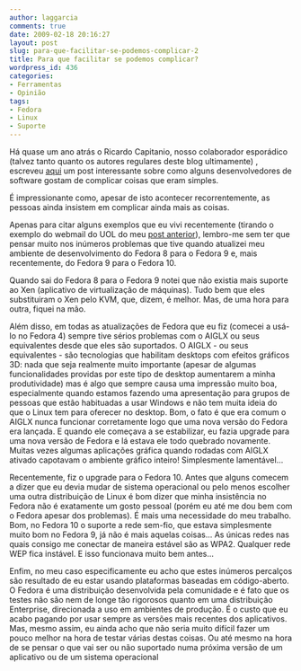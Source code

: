 ```yaml
---
author: laggarcia
comments: true
date: 2009-02-18 20:16:27
layout: post
slug: para-que-facilitar-se-podemos-complicar-2
title: Para que facilitar se podemos complicar?
wordpress_id: 436
categories:
- Ferramentas
- Opinião
tags:
- Fedora
- Linux
- Suporte
---
```


Há quase um ano atrás o Ricardo Capitanio, nosso colaborador esporádico (talvez tanto quanto os autores regulares deste blog ultimamente) , escreveu [aqui](http://log4dev.com/2008/03/05/para-que-facilitar-se-podemos-complicar/) um post interessante sobre como alguns desenvolvedores de software gostam de complicar coisas que eram simples.

É impressionante como, apesar de isto acontecer recorrentemente, as pessoas ainda insistem em complicar ainda mais as coisas.

Apenas para citar alguns exemplos que eu vivi recentemente (tirando o exemplo do webmail do UOL do meu [post anterior](http://log4dev.com/2009/02/13/a-nova-ortografia-e-o-redesenho-de-software/)), lembro-me sem ter que pensar muito nos inúmeros problemas que tive quando atualizei meu ambiente de desenvolvimento do Fedora 8 para o Fedora 9 e, mais recentemente, do Fedora 9 para o Fedora 10.

Quando sai do Fedora 8 para o Fedora 9 notei que não existia mais suporte ao Xen (aplicativo de virtualização de máquinas). Tudo bem que eles substituiram o Xen pelo KVM, que, dizem, é melhor. Mas, de uma hora para outra, fiquei na mão.

Além disso, em todas as atualizações de Fedora que eu fiz (comecei a usá-lo no Fedora 4) sempre tive sérios problemas com o AIGLX ou seus equivalentes desde que eles são suportados. O AIGLX - ou seus equivalentes - são tecnologias que habilitam desktops com efeitos gráficos 3D: nada que seja realmente muito importante (apesar de algumas funcionalidades providas por este tipo de desktop aumentarem a minha produtividade) mas é algo que sempre causa uma impressão muito boa, especialmente quando estamos fazendo uma apresentação para grupos de pessoas que estão habituadas a usar Windows e não tem muita ideia do que o Linux tem para oferecer no desktop. Bom, o fato é que era comum o AIGLX nunca funcionar corretamente logo que uma nova versão do Fedora era lançada. E quando ele começava a se estabilizar, eu fazia upgrade para uma nova versão de Fedora e lá estava ele todo quebrado novamente. Muitas vezes algumas aplicações gráfica quando rodadas com AIGLX ativado capotavam o ambiente gráfico inteiro! Simplesmente lamentável...

Recentemente, fiz o upgrade para o Fedora 10. Antes que alguns comecem a dizer que eu devia mudar de sistema operacional ou pelo menos escolher uma outra distribuição de Linux é bom dizer que minha insistência no Fedora não é exatamente um gosto pessoal (porém eu até me dou bem com o Fedora apesar dos problemas). É mais uma necessidade do meu trabalho. Bom, no Fedora 10 o suporte a rede sem-fio, que estava simplesmente muito bom no Fedora 9, já não é mais aquelas coisas... As únicas redes nas quais consigo me conectar de maneira estável são as WPA2. Qualquer rede WEP fica instável. E isso funcionava muito bem antes...

Enfim, no meu caso especificamente eu acho que estes inúmeros percalços são resultado de eu estar usando plataformas baseadas em código-aberto. O Fedora é uma distribuição desenvolvida pela comunidade e é fato que os testes não são nem de longe tão rigorosos quanto em uma distribuição Enterprise, direcionada a uso em ambientes de produção. É o custo que eu acabo pagando por usar sempre as versões mais recentes dos aplicativos. Mas, mesmo assim, eu ainda acho que não seria muito difícil fazer um pouco melhor na hora de testar várias destas coisas. Ou até mesmo na hora de se pensar o que vai ser ou não suportado numa próxima versão de um aplicativo ou de um sistema operacional
